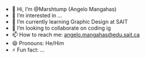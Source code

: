 - 👋 Hi, I’m @Marshtump (Angelo Mangahas)
- 👀 I’m interested in ...
- 🌱 I’m currently learning Graphic Design at SAIT
- 💞️ I’m looking to collaborate on coding ig
- 📫 How to reach me: angelo.mangahas@edu.sait.ca
- 😄 Pronouns: He/Him
- ⚡ Fun fact: ...

<!---
Marshtump/Marshtump is a ✨ special ✨ repository because its `README.md` (this file) appears on your GitHub profile.
You can click the Preview link to take a look at your changes.
--->
